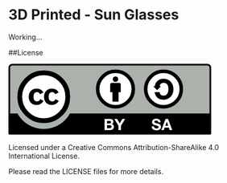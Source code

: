 # 3D Printed - Sun Glasses

Working...


##License

<img src="./img/by-sa.png">

Licensed under a Creative Commons Attribution-ShareAlike 4.0 International License. 

Please read the LICENSE files for more details.
